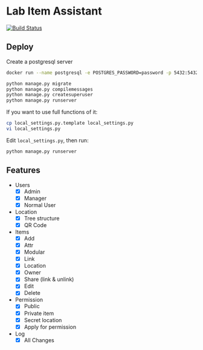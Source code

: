 # Lab Item Assistant

[![Build Status](https://travis-ci.org/zyayoung/lab-item-tracking.svg?branch=master)](https://travis-ci.org/zyayoung/lab-item-tracking)

## Deploy

Create a postgresql server

```bash
docker run --name postgresql -e POSTGRES_PASSWORD=password -p 5432:5432 -d postgres
```

```bash
python manage.py migrate
python manage.py compilemessages
python manage.py createsuperuser
python manage.py runserver
```

If you want to use full functions of it:

```bash
cp local_settings.py.template local_settings.py
vi local_settings.py
```

Edit `local_settings.py`, then run:

```bash
python manage.py runserver
```

## Features

- Users
  - [x] Admin
  - [x] Manager
  - [x] Normal User
- Location
  - [x] Tree structure
  - [x] QR Code
- Items
  - [x] Add
  - [x] Attr
  - [x] Modular
  - [x] Link
  - [x] Location
  - [x] Owner
  - [x] Share (link & unlink)
  - [x] Edit
  - [x] Delete
- Permission
  - [x] Public
  - [x] Private item
  - [x] Secret location
  - [x] Apply for permission
- Log
  - [x] All Changes
